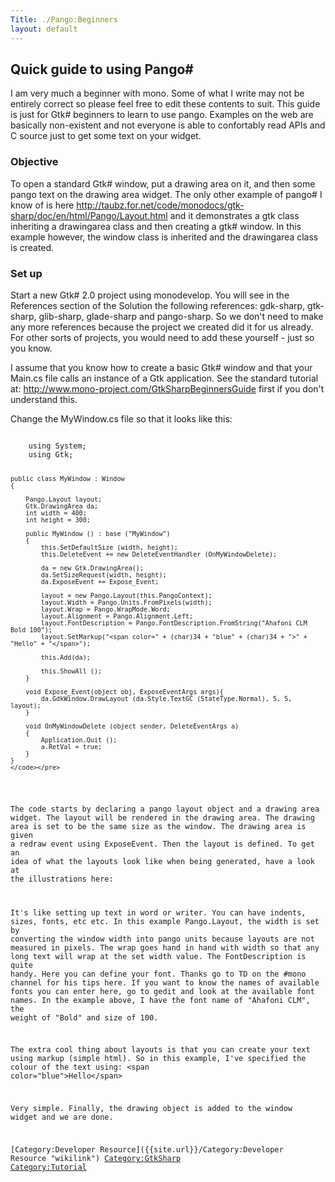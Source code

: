 ```yaml
---
Title: ./Pango:Beginners
layout: default
---
```


Quick guide to using Pango\#
----------------------------

I am very much a beginner with mono. Some of what I write may not be
entirely correct so please feel free to edit these contents to suit.
This guide is just for Gtk\# beginners to learn to use pango. Examples
on the web are basically non-existent and not everyone is able to
confortably read APIs and C source just to get some text on your widget.

### Objective

To open a standard Gtk\# window, put a drawing area on it, and then some
pango text on the drawing area widget. The only other example of pango\#
I know of is here
<http://taubz.for.net/code/monodocs/gtk-sharp/doc/en/html/Pango/Layout.html>
and it demonstrates a gtk class inheriting a drawingarea class and then
creating a gtk\# window. In this example however, the window class is
inherited and the drawingarea class is created.

### Set up

Start a new Gtk\# 2.0 project using monodevelop. You will see in the
References section of the Solution the following references: gdk-sharp,
gtk-sharp, glib-sharp, glade-sharp and pango-sharp. So we don't need to
make any more references because the project we created did it for us
already. For other sorts of projects, you would need to add these
yourself - just so you know.

I assume that you know how to create a basic Gtk\# window and that your
Main.cs file calls an instance of a Gtk application. See the standard
tutorial at: <http://www.mono-project.com/GtkSharpBeginnersGuide> first
if you don't understand this.

Change the MyWindow.cs file so that it looks like this:

<div class="csharp">
    <pre><code>
    using System;
    using Gtk;

    public class MyWindow : Window
    {   

        Pango.Layout layout;
        Gtk.DrawingArea da;
        int width = 400;
        int height = 300;
        
        public MyWindow () : base ("MyWindow")
        {
            this.SetDefaultSize (width, height);
            this.DeleteEvent += new DeleteEventHandler (OnMyWindowDelete);
            
            da = new Gtk.DrawingArea();
            da.SetSizeRequest(width, height);
            da.ExposeEvent += Expose_Event;     
            
            layout = new Pango.Layout(this.PangoContext);
            layout.Width = Pango.Units.FromPixels(width);
            layout.Wrap = Pango.WrapMode.Word;
            layout.Alignment = Pango.Alignment.Left;
            layout.FontDescription = Pango.FontDescription.FromString("Ahafoni CLM Bold 100");
            layout.SetMarkup("<span color=" + (char)34 + "blue" + (char)34 + ">" + "Hello" + "</span>");

            this.Add(da);
            
            this.ShowAll ();
        }
        
        void Expose_Event(object obj, ExposeEventArgs args){
            da.GdkWindow.DrawLayout (da.Style.TextGC (StateType.Normal), 5, 5, layout);
        }   
        
        void OnMyWindowDelete (object sender, DeleteEventArgs a)
        {
            Application.Quit ();
            a.RetVal = true;
        }
    }
    </code></pre>

</div>
The code starts by declaring a pango layout object and a drawing area
widget. The layout will be rendered in the drawing area. The drawing
area is set to be the same size as the window. The drawing area is given
a redraw event using ExposeEvent. Then the layout is defined. To get an
idea of what the layouts look like when being generated, have a look at
the illustrations here:
<http://ruby-gnome2.sourceforge.jp/hiki.cgi?Pango%3A%3ALayout>

It's like setting up text in word or writer. You can have indents,
sizes, fonts, etc etc. In this example Pango.Layout, the width is set by
converting the window width into pango units because layouts are not
measured in pixels. The wrap goes hand in hand with width so that any
long text will wrap at the set width value. The FontDescription is quite
handy. Here you can define your font. Thanks go to TD on the \#mono
channel for his tips here. If you want to know the names of available
fonts you can enter here, go to gedit and look at the available font
names. In the example above, I have the font name of "Ahafoni CLM", the
weight of "Bold" and size of 100.

The extra cool thing about layouts is that you can create your text
using markup (simple html). So in this example, I've specified the
colour of the text using: \<span color="blue"\>Hello\</span\>

Very simple. Finally, the drawing object is added to the window widget
and we are done.

[Category:Developer Resource]({{site.url}}/Category:Developer Resource "wikilink")
<Category:GtkSharp> <Category:Tutorial>
